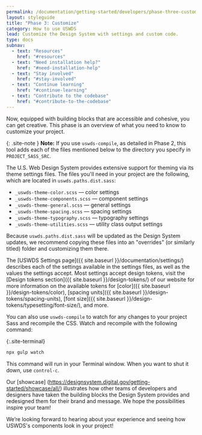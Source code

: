 ```yaml
---
permalink: /documentation/getting-started/developers/phase-three-customize/
layout: styleguide
title: "Phase 3: Customize"
category: How to use USWDS
lead: Customize the Design System with settings and custom code.
type: docs
subnav:
  - text: "Resources"
    href: "#resources"
  - text: "Need installation help?"
    href: "#need-installation-help"
  - text: "Stay involved"
    href: "#stay-involved"
  - text: "Continue learning"
    href: "#continue-learning"
  - text: "Contribute to the codebase"
    href: "#contribute-to-the-codebase"
---
```


Now, equipped with building blocks that are accessible and cohesive, you can get creative. This phase is an overview of what you need to know to customize your project. 

{: .site-note }
**Note:** If you use `uswds-compile`, as detailed in Phase 2, this tool adds each of the files mentioned below to the directory you specify in `PROJECT_SASS_SRC`.

The U.S. Web Design System provides extensive support for theming via its theme settings files. The files you'll need in your project are the following, which are located in `uswds.paths.dist.sass`:
-	`_uswds-theme-color.scss` — color settings
-	`_uswds-theme-components.scss` — component settings
-	`_uswds-theme-general.scss` — general settings
-	`_uswds-theme-spacing.scss` — spacing settings
- `_uswds-theme-typography.scss` — typography settings
-	`_uswds-theme-utilities.scss` — utility class output settings

Because `uswds.paths.dist.sass` will be updated as the Design System updates, we recommend copying these files into an "overrides" (or similarly titled) folder and customizing them there.

The [USWDS Settings page]({{ site.baseurl }}/documentation/settings/) describes each of the settings available in the settings files, as well as the values the settings accept. Most settings accept design tokens, visit the [Design tokens section]({{ site.baseurl }}/design-tokens/) of our website for more information on the available tokens for [color]({{ site.baseurl }}/design-tokens/color), [spacing units]({{ site.baseurl }}/design-tokens/spacing-units), [font size]({{ site.baseurl }}/design-tokens/typesetting/font-size/), and more.

You can also use `uswds-compile` to watch for any changes to your project Sass and recompile the CSS. Watch and recompile with the following command:

{:.site-terminal}
```bash
npx gulp watch
```

This command will run in your Terminal window. When you want to shut it down, use `control-c`.

Our [showcase] (https://designsystem.digital.gov/getting-started/showcase/all/) illustrates how other teams of developers and designers have taken the building blocks the Design System provides and redesigned them for their brand and message. We hope the possibilities inspire your team!

We’re looking forward to hearing about your experience and seeing how USWDS's components look in your project!
